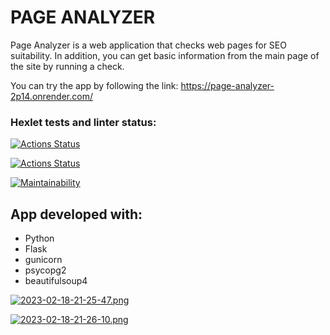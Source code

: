# PAGE ANALYZER

Page Analyzer is a web application that checks web pages for SEO suitability.
In addition, you can get basic information from the main page of the site by running a check.

You can try the app by following the link:
https://page-analyzer-2p14.onrender.com/

### Hexlet tests and linter status:
[![Actions Status](https://github.com/SvetlanaAkaemova/python-project-83/workflows/hexlet-check/badge.svg)](https://github.com/SvetlanaAkaemova/python-project-83/actions)

[![Actions Status](https://github.com/SvetlanaAkaemova/python-project-83/workflows/my_check/badge.svg)](https://github.com/SvetlanaAkaemova/python-project-83/actions)

[![Maintainability](https://api.codeclimate.com/v1/badges/8afeea4d14aef2bd9ab5/maintainability)](https://codeclimate.com/github/SvetlanaAkaemova/python-project-83/maintainability)

## App developed with:
* Python
* Flask
* gunicorn
* psycopg2
* beautifulsoup4

[![2023-02-18-21-25-47.png](https://i.postimg.cc/RVC1Tp3J/2023-02-18-21-25-47.png)](https://postimg.cc/fkF0zKfM)

[![2023-02-18-21-26-10.png](https://i.postimg.cc/3NzKWbVf/2023-02-18-21-26-10.png)](https://postimg.cc/30CMc9K2)
